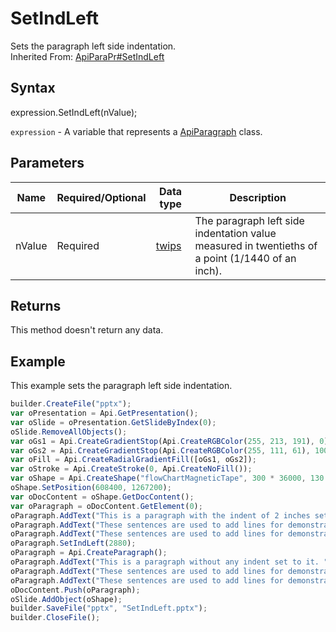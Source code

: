 # SetIndLeft

Sets the paragraph left side indentation.
<br>Inherited From: [ApiParaPr#SetIndLeft](../../ApiParaPr/Methods/SetIndLeft.md)

## Syntax

expression.SetIndLeft(nValue);

`expression` - A variable that represents a [ApiParagraph](../ApiParagraph.md) class.

## Parameters

| **Name** | **Required/Optional** | **Data type** | **Description** |
| ------------- | ------------- | ------------- | ------------- |
| nValue | Required | [twips](../../../Enumerations/twips.md) | The paragraph left side indentation value measured in twentieths of a point (1/1440 of an inch). |

## Returns

This method doesn't return any data.

## Example

This example sets the paragraph left side indentation.

```javascript
builder.CreateFile("pptx");
var oPresentation = Api.GetPresentation();
var oSlide = oPresentation.GetSlideByIndex(0);
oSlide.RemoveAllObjects();
var oGs1 = Api.CreateGradientStop(Api.CreateRGBColor(255, 213, 191), 0);
var oGs2 = Api.CreateGradientStop(Api.CreateRGBColor(255, 111, 61), 100000);
var oFill = Api.CreateRadialGradientFill([oGs1, oGs2]);
var oStroke = Api.CreateStroke(0, Api.CreateNoFill());
var oShape = Api.CreateShape("flowChartMagneticTape", 300 * 36000, 130 * 36000, oFill, oStroke);
oShape.SetPosition(608400, 1267200);
var oDocContent = oShape.GetDocContent();
var oParagraph = oDocContent.GetElement(0);
oParagraph.AddText("This is a paragraph with the indent of 2 inches set to it. ");
oParagraph.AddText("These sentences are used to add lines for demonstrative purposes. ");
oParagraph.AddText("These sentences are used to add lines for demonstrative purposes. ");
oParagraph.SetIndLeft(2880);
oParagraph = Api.CreateParagraph();
oParagraph.AddText("This is a paragraph without any indent set to it. ");
oParagraph.AddText("These sentences are used to add lines for demonstrative purposes. ");
oParagraph.AddText("These sentences are used to add lines for demonstrative purposes.");
oDocContent.Push(oParagraph);
oSlide.AddObject(oShape);
builder.SaveFile("pptx", "SetIndLeft.pptx");
builder.CloseFile();
```
